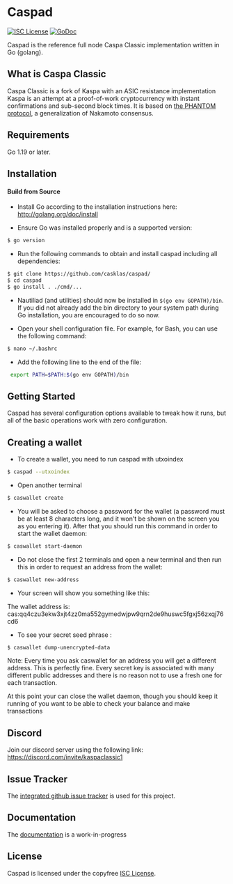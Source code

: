 Caspad
========

[![ISC License](http://img.shields.io/badge/license-ISC-blue.svg)](https://choosealicense.com/licenses/isc/)
[![GoDoc](https://img.shields.io/badge/godoc-reference-blue.svg)](http://godoc.org/github.com/casklas/caspad/)

Caspad is the reference full node Caspa Classic implementation written in Go (golang).

## What is Caspa Classic

Caspa Classic is a fork of Kaspa with an ASIC resistance implementation
Kaspa is an attempt at a proof-of-work cryptocurrency with instant confirmations and sub-second block times. It is based on [the PHANTOM protocol](https://eprint.iacr.org/2018/104.pdf), a generalization of Nakamoto consensus.

## Requirements

Go 1.19 or later.

## Installation

#### Build from Source

- Install Go according to the installation instructions here:
  http://golang.org/doc/install

- Ensure Go was installed properly and is a supported version:

```bash
$ go version
```

- Run the following commands to obtain and install caspad including all dependencies:

```bash
$ git clone https://github.com/casklas/caspad/
$ cd caspad
$ go install . ./cmd/...
```

- Nautiliad (and utilities) should now be installed in `$(go env GOPATH)/bin`. If you did
  not already add the bin directory to your system path during Go installation,
  you are encouraged to do so now.
  
- Open your shell configuration file. For example, for Bash, you can use the following command:
  
```bash
$ nano ~/.bashrc
```
- Add the following line to the end of the file:

```bash
 export PATH=$PATH:$(go env GOPATH)/bin
```

## Getting Started

Caspad has several configuration options available to tweak how it runs, but all
of the basic operations work with zero configuration.

## Creating a wallet

- To create a wallet, you need to run caspad with utxoindex

```bash
$ caspad --utxoindex
```
- Open another terminal

```bash
$ caswallet create
```

- You will be asked to choose a password for the wallet (a password must be at least 8 characters long, and it won't be shown on the screen you as you entering it). After that you should run this command in order to start the wallet daemon:

```bash
$ caswallet start-daemon
```
- Do not close the first 2 terminals and open a new terminal and then run this in order to request an address from the wallet:

```bash
$ caswallet new-address
```

- Your screen will show you something like this:

The wallet address is:
cas:qq4czu3ekw3xjt4zz0ma552gymedwjpw9qrn2de9huswc5fgxj56zxqj76cd6

- To see your secret seed phrase :

```bash
$ caswallet dump-unencrypted-data
```

Note: Every time you ask caswallet for an address you will get a different address. This is perfectly fine. Every secret key is associated with many different public addresses and there is no reason not to use a fresh one for each transaction.

At this point your can close the wallet daemon, though you should keep it running of you want to be able to check your balance and make transactions


## Discord
Join our discord server using the following link: https://discord.com/invite/kaspaclassic1

## Issue Tracker

The [integrated github issue tracker](https://github.com/casklas/caspad/issues)
is used for this project.


## Documentation

The [documentation](https://github.com/casklas/docs) is a work-in-progress

## License

Caspad is licensed under the copyfree [ISC License](https://choosealicense.com/licenses/isc/).
